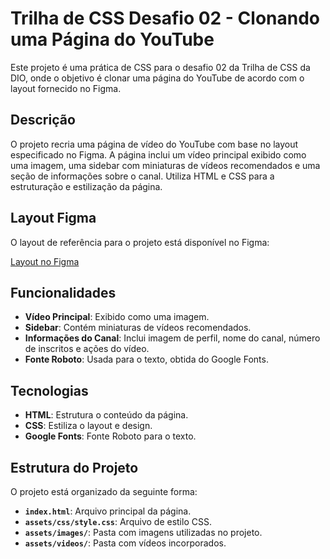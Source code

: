 # Trilha de CSS Desafio 02 - Clonando uma Página do YouTube

Este projeto é uma prática de CSS para o desafio 02 da Trilha de CSS da DIO, onde o objetivo é clonar uma página do YouTube de acordo com o layout fornecido no Figma.

## Descrição

O projeto recria uma página de vídeo do YouTube com base no layout especificado no Figma. A página inclui um vídeo principal exibido como uma imagem, uma sidebar com miniaturas de vídeos recomendados e uma seção de informações sobre o canal. Utiliza HTML e CSS para a estruturação e estilização da página.

## Layout Figma

O layout de referência para o projeto está disponível no Figma:

[Layout no Figma](https://www.figma.com/design/lrRWUZPKnqMDZrSDJmZxUS/Desafio-de-Flexbox---DIO?node-id=1-2&node-type=FRAME&t=bzW42sjNokV4syfR-0)

## Funcionalidades

- **Vídeo Principal**: Exibido como uma imagem.
- **Sidebar**: Contém miniaturas de vídeos recomendados.
- **Informações do Canal**: Inclui imagem de perfil, nome do canal, número de inscritos e ações do vídeo.
- **Fonte Roboto**: Usada para o texto, obtida do Google Fonts.

## Tecnologias

- **HTML**: Estrutura o conteúdo da página.
- **CSS**: Estiliza o layout e design.
- **Google Fonts**: Fonte Roboto para o texto.

## Estrutura do Projeto

O projeto está organizado da seguinte forma:

- **`index.html`**: Arquivo principal da página.
- **`assets/css/style.css`**: Arquivo de estilo CSS.
- **`assets/images/`**: Pasta com imagens utilizadas no projeto.
- **`assets/videos/`**: Pasta com vídeos incorporados.
